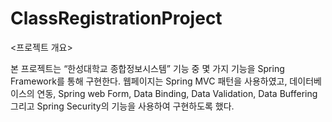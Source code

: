 # ClassRegistrationProject

<프로젝트 개요><br>

본 프로젝트는 “한성대학교 종합정보시스템” 기능 중 몇 가지 기능을 Spring Framework를 통해 구현한다.
웹페이지는 Spring MVC 패턴을 사용하였고, 데이터베이스의 연동, Spring web Form, Data Binding, Data Validation, Data Buffering 그리고 Spring Security의 기능을 사용하여 구현하도록 했다. 

